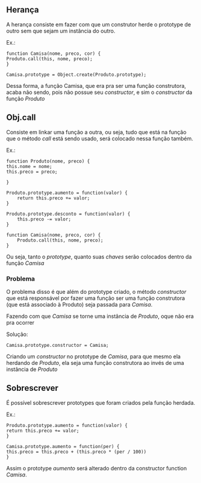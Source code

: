 ## Herança

A herança consiste em fazer com que um construtor herde o prototype de outro sem que sejam um instância do outro.

Ex.:

    function Camisa(nome, preco, cor) {
    Produto.call(this, nome, preco);
    }

    Camisa.prototype = Object.create(Produto.prototype);

Dessa forma, a função Camisa, que era pra ser uma função construtora, acaba não sendo, pois não possue seu *constructor*, e sim o *constructor* da função *Produto*

## Obj.call

Consiste em linkar uma função a outra, ou seja, tudo que está na função que o método *call* está sendo usado, será colocado nessa função também.

Ex.:

    function Produto(nome, preco) {
    this.nome = nome;
    this.preco = preco;

    }

    Produto.prototype.aumento = function(valor) {
        return this.preco += valor;
    }

    Produto.prototype.desconto = function(valor) {
        this.preco -= valor;
    }

    function Camisa(nome, preco, cor) {
        Produto.call(this, nome, preco);
    }

Ou seja, tanto o *prototype*, quanto suas *chaves* serão colocados dentro da função *Camisa*


### Problema

O problema disso é que além do prototype criado, o método *constructor* que está responsável por fazer uma função ser uma função construtora (que está associado à Produto) seja passada para *Camisa*.

Fazendo com que *Camisa* se torne uma instância de *Produto*, oque não era pra ocorrer

Solução:

    Camisa.prototype.constructor = Camisa;

Criando um *constructor* no prototype de *Camisa*, para que mesmo ela herdando de *Produto*, ela seja uma função construtora ao invés de uma instância de *Produto*

## Sobrescrever

É possível sobrescrever prototypes que foram criados pela função herdada.

Ex.:

    Produto.prototype.aumento = function(valor) {
    return this.preco += valor;
    }

    Camisa.prototype.aumento = function(per) {
    this.preco = this.preco + (this.preco * (per / 100))
    }

Assim o prototype *aumento* será alterado dentro da constructor function *Camisa*.


